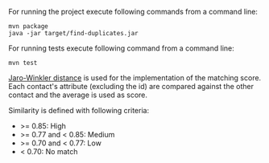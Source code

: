 For running the project execute following commands from a command line:

```
mvn package
java -jar target/find-duplicates.jar
```

For running tests execute following command from a command line:

```
mvn test
```

[Jaro-Winkler distance](https://en.wikipedia.org/wiki/Jaro-Winkler_distance) is used for the implementation of the matching score.
Each contact's attribute (excluding the id) are compared against the other contact and the average is used as score.

Similarity is defined with following criteria:
- \>= 0.85: High
- \>= 0.77 and < 0.85: Medium
- \>= 0.70 and < 0.77: Low
- < 0.70: No match